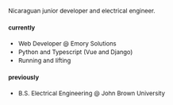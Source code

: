<div style="font-size: 0.75rem; line-height: 1.4;">

Nicaraguan junior developer and electrical engineer.  

#### currently
- Web Developer @ Emory Solutions
- Python and Typescript (Vue and Django)
- Running and lifting  

#### previously
- B.S. Electrical Engineering @ John Brown University  
</div>

